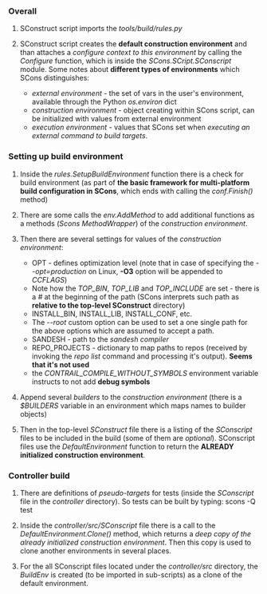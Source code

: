 ### Overall

1. SConstruct script imports the *tools/build/rules.py*

2. SConstruct script creates the **default construction environment** and than attaches a *configure context to this environment* by calling the *Configure* function, which is inside the *SCons.SCript.SConscript* module.
   Some notes about **different types of environments** which SCons distinguishes:
   * _external environment_ - the set of vars in the user's environment, available through the Python *os.environ* dict
   * _construction environment_ - object creating within SCons script, can be initialized with values from external environment
   * _execution environment_ - values that SCons set when *executing an external command to build targets*.

### Setting up build environment

1. Inside the *rules.SetupBuildEnvironment* function there is a check for build environment (as part of **the basic framework for multi-platform build configuration in SCons**, which ends with calling the *conf.Finish()* method)

2. There are some calls the *env.AddMethod* to add additional functions as a methods (*Scons MethodWrapper*) of the *construction environment*.

3. Then there are several settings for values of the *construction environment*:
    - OPT - defines optimization level (note that in case of specifying the *--opt=production* on Linux, **-O3** option will be appended to *CCFLAGS*)
    - Note how the *TOP_BIN*, *TOP_LIB* and *TOP_INCLUDE* are set - there is a _#_ at the beginning of the path (SCons interprets such path as **relative to the top-level SConstruct** directory)
    - INSTALL_BIN, INSTALL_LIB, INSTALL_CONF, etc.
    - The *--root* custom option can be used to set a one single path for the above options which are assumed to accept a path.
    - SANDESH - path to the *sandesh compiler*
    - REPO_PROJECTS - dictionary to map paths to repos (received by invoking the *repo list* command and processing it's output). **Seems that it's not used**
    - the *CONTRAIL_COMPILE_WITHOUT_SYMBOLS* environment variable instructs to not add **debug symbols**

4. Append several *builders* to the *construction environment* (there is a *$BUILDERS* variable in an environment which maps names to builder objects)

5. Then in the top-level *SConstruct* file there is a listing of the *SConscript* files to be included in the build (some of them are *optional*).   SConscript files use the *DefaultEnvironment* function to return the **ALREADY initialized construction environment**.


### Controller build

1. There are definitions of *pseudo-targets* for tests (inside the *SConscript* file in the *controller* directory). So tests can be built by typing:
    scons -Q test

2. Inside the *controller/src/SConscript* file there is a call to the *DefaultEnvironment.Clone()* method, which returns a *deep copy of the already initialized construction environment*. Then this copy is used to clone another environments in several places.

3. For the all SConscript files located under the *controller/src* directory, the *BuildEnv* is created (to be imported in sub-scripts) as a clone of the default environment.
